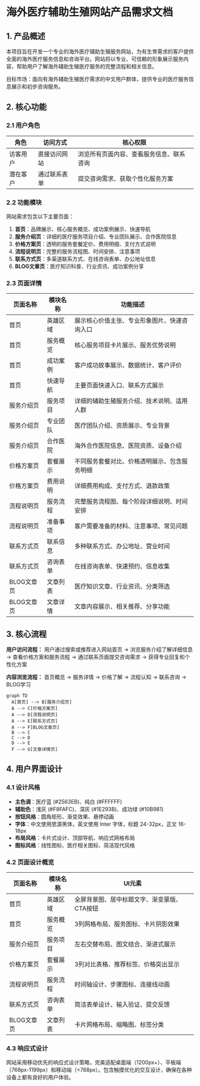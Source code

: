 # 海外医疗辅助生殖网站产品需求文档

## 1. 产品概述

本项目旨在开发一个专业的海外医疗辅助生殖服务网站，为有生育需求的客户提供全面的海外医疗服务信息和咨询平台。网站将以专业、可信赖的形象展示服务内容，帮助用户了解海外辅助生殖医疗服务的完整流程和相关信息。

目标市场：面向有海外辅助生殖医疗需求的中文用户群体，提供专业的医疗服务信息展示和初步咨询服务。

## 2. 核心功能

### 2.1 用户角色

| 角色 | 访问方式 | 核心权限 |
|------|----------|----------|
| 访客用户 | 直接访问网站 | 浏览所有页面内容、查看服务信息、联系咨询 |
| 潜在客户 | 通过联系表单 | 提交咨询需求、获取个性化服务方案 |

### 2.2 功能模块

网站需求包含以下主要页面：
1. **首页**：品牌展示、核心服务概览、成功案例展示、快速导航
2. **服务介绍页**：详细的医疗服务项目介绍、专业团队展示、合作医院信息
3. **价格方案页**：透明的服务套餐定价、费用明细、支付方式说明
4. **流程说明页**：完整的服务流程图、时间安排、注意事项
5. **联系方式页**：多渠道联系方式、在线咨询表单、办公地址信息
6. **BLOG文章页**：医疗知识科普、行业资讯、成功案例分享

### 2.3 页面详情

| 页面名称 | 模块名称 | 功能描述 |
|----------|----------|----------|
| 首页 | 英雄区域 | 展示核心价值主张、专业形象图片、快速咨询入口 |
| 首页 | 服务概览 | 核心服务项目卡片展示、服务优势说明 |
| 首页 | 成功案例 | 客户成功故事展示、数据统计、客户评价 |
| 首页 | 快速导航 | 主要页面快速入口、联系方式展示 |
| 服务介绍页 | 服务项目 | 详细的辅助生殖服务介绍、技术说明、适用人群 |
| 服务介绍页 | 专业团队 | 医疗团队介绍、资质展示、专业背景 |
| 服务介绍页 | 合作医院 | 海外合作医院信息、医院资质、设备介绍 |
| 价格方案页 | 套餐展示 | 不同服务套餐对比、价格透明展示、包含服务明细 |
| 价格方案页 | 费用说明 | 详细费用构成、支付方式、退款政策 |
| 流程说明页 | 服务流程 | 完整服务流程图、每个阶段详细说明、时间安排 |
| 流程说明页 | 准备事项 | 客户需要准备的材料、注意事项、常见问题 |
| 联系方式页 | 联系信息 | 多种联系方式、办公地址、营业时间 |
| 联系方式页 | 咨询表单 | 在线咨询表单、快速预约、信息收集 |
| BLOG文章页 | 文章列表 | 医疗知识文章、行业资讯、分类筛选 |
| BLOG文章页 | 文章详情 | 文章内容展示、相关推荐、分享功能 |

## 3. 核心流程

**用户访问流程：**
用户通过搜索或推荐进入网站首页 → 浏览服务介绍了解详细信息 → 查看价格方案和服务流程 → 通过联系页面提交咨询需求 → 获得专业回复和个性化方案

**内容浏览流程：**
首页概览 → 服务详情 → 价格了解 → 流程认知 → 联系咨询 → BLOG学习

```mermaid
graph TD
  A[首页] --> B[服务介绍页]
  A --> C[价格方案页]
  A --> D[流程说明页]
  A --> E[联系方式页]
  A --> F[BLOG文章页]
  B --> C
  C --> D
  D --> E
  F --> G[文章详情页]
```

## 4. 用户界面设计

### 4.1 设计风格

- **主色调**：医疗蓝 (#2563EB)、纯白 (#FFFFFF)
- **辅助色**：浅灰 (#F8FAFC)、深灰 (#1E293B)、成功绿 (#10B981)
- **按钮风格**：圆角矩形、渐变效果、悬停动画
- **字体**：中文使用思源黑体，英文使用 Inter 字体，标题 24-32px，正文 16-18px
- **布局风格**：卡片式设计、顶部导航、响应式网格布局
- **图标风格**：线性图标、医疗相关图标、简洁现代风格

### 4.2 页面设计概览

| 页面名称 | 模块名称 | UI元素 |
|----------|----------|--------|
| 首页 | 英雄区域 | 全屏背景图、居中标题文字、渐变蒙版、CTA按钮 |
| 首页 | 服务概览 | 3列网格布局、服务图标、卡片阴影效果 |
| 服务介绍页 | 服务项目 | 左右交替布局、图文结合、渐进式展示 |
| 价格方案页 | 套餐展示 | 3列对比表格、推荐标签、价格突出显示 |
| 流程说明页 | 服务流程 | 时间轴设计、步骤图标、连接线动画 |
| 联系方式页 | 咨询表单 | 简洁表单设计、输入验证、提交反馈 |
| BLOG文章页 | 文章列表 | 卡片网格布局、缩略图、标签分类 |

### 4.3 响应式设计

网站采用移动优先的响应式设计策略，完美适配桌面端（1200px+）、平板端（768px-1199px）和移动端（<768px）。包含触摸优化的交互设计，确保在各种设备上都有良好的用户体验。